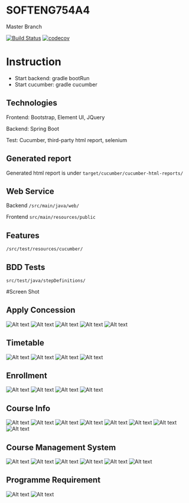 # SOFTENG754A4

Master Branch

[![Build Status](https://travis-ci.com/HurinHu/SOFTENG754A4.svg?token=pnVFSXG82uvFcDshe76E&branch=master)](https://travis-ci.com/HurinHu/SOFTENG754A4)
[![codecov](https://codecov.io/gh/HurinHu/SOFTENG754A4/branch/master/graph/badge.svg?token=N0ZH6UBFCH)](https://codecov.io/gh/HurinHu/SOFTENG754A4)

# Instruction
  - Start backend: gradle bootRun
  - Start cucumber: gradle cucumber

## Technologies
  Frontend: Bootstrap, Element UI, JQuery
  
  Backend: Spring Boot
  
  Test: Cucumber, third-party html report, selenium

## Generated report
Generated html report is under `target/cucumber/cucumber-html-reports/`

## Web Service
Backend `/src/main/java/web/`

Frontend `src/main/resources/public`

## Features
`/src/test/resources/cucumber/`

## BDD Tests
`src/test/java/stepDefinitions/`

#Screen Shot
## Apply Concession
![Alt text](target/screenshot/ApplyConcession1.png)
![Alt text](target/screenshot/ApplyConcession2.png)
![Alt text](target/screenshot/ApplyConcession3.png)
![Alt text](target/screenshot/ApplyConcession4.png)
![Alt text](target/screenshot/ApplyConcession5.png)

## Timetable
![Alt text](target/screenshot/Timetable1.png)
![Alt text](target/screenshot/Timetable2.png)
![Alt text](target/screenshot/Timetable3.png)
![Alt text](target/screenshot/Timetable4.png)

## Enrollment
![Alt text](target/screenshot/Enrollment1.png)
![Alt text](target/screenshot/Enrollment2.png)
![Alt text](target/screenshot/Enrollment3.png)
![Alt text](target/screenshot/Enrollment4.png)

## Course Info
![Alt text](target/screenshot/CourseInfo1.png)
![Alt text](target/screenshot/CourseInfo2.png)
![Alt text](target/screenshot/CourseInfo3.png)
![Alt text](target/screenshot/CourseInfo4.png)
![Alt text](target/screenshot/CourseInfo5.png)
![Alt text](target/screenshot/CourseInfo6.png)
![Alt text](target/screenshot/CourseInfo7.png)
![Alt text](target/screenshot/CourseInfo8.png)

## Course Management System
![Alt text](target/screenshot//CourseManagement1.png)
![Alt text](target/screenshot//CourseManagementUpdateSeat1.png)
![Alt text](target/screenshot//CourseManagementUpdateSeat2.png)
![Alt text](target/screenshot//CourseManagementUpdateSeat3.png)
![Alt text](target/screenshot//CourseManagementUpdateSeat4.png)
![Alt text](target/screenshot//CourseManagementUpdateSeat5.png)

## Programme Requirement
![Alt text](target/screenshot//ProgrammeRequirement1.png)
![Alt text](target/screenshot//ProgrammeRequirement2.png)

